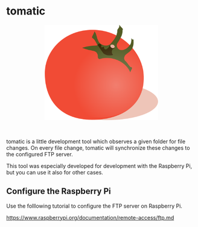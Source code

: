 # tomatic

<p align="center">
	<img alt="tomatic" src="https://raw.githubusercontent.com/hengel2810/tomatic/master/src/assets/icons/icon.png" width="300"/>
</p>

<br>

<p>
tomatic is a little development tool which observes a given folder for file changes. 
On every file change, tomatic will synchronize these changes to the configured FTP server. 
</p>

<p>
This tool was especially developed for development with the Raspberry Pi, but you can use it also for other cases.
</p>

## Configure the Raspberry Pi

<p>Use the folllowing tutorial to configure the FTP server on Raspberry Pi.</p>

https://www.raspberrypi.org/documentation/remote-access/ftp.md
